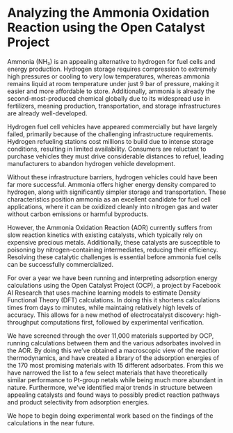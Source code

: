 # Analyzing the Ammonia Oxidation Reaction using the Open Catalyst Project

Ammonia (NH₃) is an appealing alternative to hydrogen for fuel cells and energy production. Hydrogen storage requires compression to extremely high pressures or cooling to very low temperatures, whereas ammonia remains liquid at room temperature under just 9 bar of pressure, making it easier and more affordable to store. Additionally, ammonia is already the second-most-produced chemical globally due to its widespread use in fertilizers, meaning production, transportation, and storage infrastructures are already well-developed.

Hydrogen fuel cell vehicles have appeared commercially but have largely failed, primarily because of the challenging infrastructure requirements. Hydrogen refueling stations cost millions to build due to intense storage conditions, resulting in limited availability. Consumers are reluctant to purchase vehicles they must drive considerable distances to refuel, leading manufacturers to abandon hydrogen vehicle development.

Without these infrastructure barriers, hydrogen vehicles could have been far more successful. Ammonia offers higher energy density compared to hydrogen, along with significantly simpler storage and transportation. These characteristics position ammonia as an excellent candidate for fuel cell applications, where it can be oxidized cleanly into nitrogen gas and water without carbon emissions or harmful byproducts.

However, the Ammonia Oxidation Reaction (AOR) currently suffers from slow reaction kinetics with existing catalysts, which typically rely on expensive precious metals. Additionally, these catalysts are susceptible to poisoning by nitrogen-containing intermediates, reducing their efficiency. Resolving these catalytic challenges is essential before ammonia fuel cells can be successfully commercialized.

For over a year we have been running and interpreting adsorption energy calculations using the Open Catalyst Project (OCP), a project by Facebook AI Research that uses machine learning models to estimate Density Functional Theory (DFT) calculations. In doing this it shortens calculations times from days to minutes, while maintaing relatively high levels of accuracy. This allows for a new method of electrocatalyst discovery: high-throughput computations first, followed by experimental verification. 

We have screened through the over 11,000 materials supported by OCP, running calculations between them and the various adsorbates involved in the AOR. By doing this we’ve obtained a macroscopic view of the reaction thermodynamics, and have created a library of the adsorption energies of the 170 most promising materials with 15 different adsorbates. From this we have narrowed the list to a few select materials that have theoretically similar performance to Pt-group netals while being much more abundant in nature. Furthermore, we've identified major trends in structure between appealing catalysts and found ways to possibly predict reaction pathways and product selectivity from adsorption energies.

We hope to begin doing experimental work based on the findings of the calculations in the near future. 

